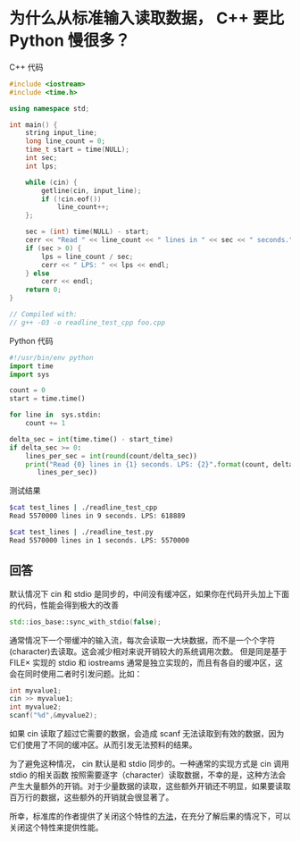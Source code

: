 # 为什么从标准输入读取数据， C++ 要比 Python 慢很多？

C++ 代码

```C++
#include <iostream>
#include <time.h>

using namespace std;

int main() {
    string input_line;
    long line_count = 0;
    time_t start = time(NULL);
    int sec;
    int lps;

    while (cin) {
        getline(cin, input_line);
        if (!cin.eof())
            line_count++;
    };

    sec = (int) time(NULL) - start;
    cerr << "Read " << line_count << " lines in " << sec << " seconds.";
    if (sec > 0) {
        lps = line_count / sec;
        cerr << " LPS: " << lps << endl;
    } else
        cerr << endl;
    return 0;
}

// Compiled with:
// g++ -O3 -o readline_test_cpp foo.cpp
```

Python 代码

```python
#!/usr/bin/env python
import time
import sys

count = 0
start = time.time()

for line in  sys.stdin:
    count += 1

delta_sec = int(time.time() - start_time)
if delta_sec >= 0:
    lines_per_sec = int(round(count/delta_sec))
    print("Read {0} lines in {1} seconds. LPS: {2}".format(count, delta_sec,
       lines_per_sec))
```

测试结果

```sh
$cat test_lines | ./readline_test_cpp
Read 5570000 lines in 9 seconds. LPS: 618889

$cat test_lines | ./readline_test.py
Read 5570000 lines in 1 seconds. LPS: 5570000
```

## 回答

默认情况下 cin 和 stdio 是同步的，中间没有缓冲区，如果你在代码开头加上下面的代码，性能会得到极大的改善

```C++
std::ios_base::sync_with_stdio(false);
```

通常情况下一个带缓冲的输入流，每次会读取一大块数据，而不是一个个字符(character)去读取。这会减少相对来说开销较大的系统调用次数。 但是同是基于 FILE× 实现的 stdio 和 iostreams 通常是独立实现的，而且有各自的缓冲区，这会在同时使用二者时引发问题。比如：

```C++
int myvalue1;
cin >> myvalue1;
int myvalue2;
scanf("%d",&myvalue2);
```

如果 cin 读取了超过它需要的数据，会造成 scanf 无法读取到有效的数据，因为它们使用了不同的缓冲区。从而引发无法预料的结果。

为了避免这种情况， cin 默认是和 stdio 同步的。一种通常的实现方式是 cin 调用 stdio 的相关函数 按照需要逐字（character）读取数据，不幸的是，这种方法会产生大量额外的开销。对于少量数据的读取，这些额外开销还不明显，如果要读取百万行的数据，这些额外的开销就会很显著了。

所幸，标准库的作者提供了关闭这个特性的[方法](http://en.cppreference.com/w/cpp/io/ios_base/sync_with_stdio)，在充分了解后果的情况下，可以关闭这个特性来提供性能。